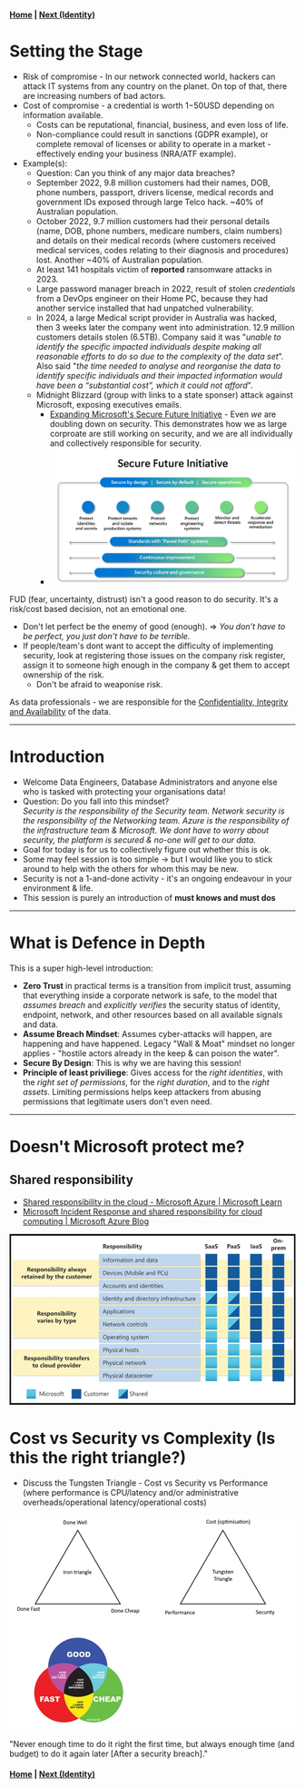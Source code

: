####  [Home](./readme.md) | [Next (Identity)](./02-identity.md)

# Setting the Stage
* Risk of compromise - In our network connected world, hackers can attack IT systems from any country on the planet. On top of that, there are increasing numbers of bad actors.
* Cost of compromise - a credential is worth $1-$50USD depending on information available.
  * Costs can be reputational, financial, business, and even loss of life.
  * Non-compliance could result in sanctions (GDPR example), or complete removal of licenses or ability to operate in a market - effectively ending your business (NRA/ATF example).
* Example(s):
  * Question: Can you think of any major data breaches?
  * September 2022, 9.8 million customers had their names, DOB, phone numbers, passport, drivers license, medical records and government IDs exposed through large Telco hack. ~40% of Australian population.
  * October 2022, 9.7 million customers had their personal details (name, DOB, phone numbers, medicare numbers, claim numbers) and details on their medical records (where customers received medical services, codes relating to their diagnosis and procedures) lost. Another ~40% of Australian population.
  * At least 141 hospitals victim of **reported** ransomware attacks in 2023.
  * Large password manager breach in 2022, result of stolen *credentials* from a DevOps engineer on their Home PC, because they had another service installed that had unpatched vulnerability.
  * In 2024, a large Medical script provider in Australia was hacked, then 3 weeks later the company went into administration. 12.9 million customers details stolen (6.5TB). Company said it was "*unable to identify the specific impacted individuals despite making all reasonable efforts to do so due to the complexity of the data set*”. Also said "*the time needed to analyse and reorganise the data to identify specific individuals and their impacted information would have been a “substantial cost”, which it could not afford*".
  * Midnight Blizzard (group with links to a state sponser) attack against Microsoft, exposing executives emails.
    * [Expanding Microsoft's Secure Future Initiative](https://www.microsoft.com/en-us/security/blog/2024/05/03/security-above-all-else-expanding-microsofts-secure-future-initiative/?msockid=193cd5d95af6667200d7c1b35b1b67ee) - Even *we* are doubling down on security. This demonstrates how we as large corproate are still working on security, and we are all individually and collectively responsible for security.
    * ![Secure Future Initiative Design pillars](./images/sfi-security.png)

FUD (fear, uncertainty, distrust) isn't a good reason to do security. It's a risk/cost based decision, not an emotional one.
* Don't let perfect be the enemy of good (enough). => *You don’t have to be perfect, you just don’t have to be terrible.*
* If people/team's dont want to accept the difficulty of implementing security, look at registering those issues on the company risk register, assign it to someone high enough in the company & get them to accept ownership of the risk.
  * Don't be afraid to weaponise risk.

As data professionals - we are responsible for the [Confidentiality, Integrity and Availability](https://learn.microsoft.com/en-us/azure/well-architected/security/principles) of the data.

---
# Introduction
* Welcome Data Engineers, Database Administrators and anyone else who is tasked with protecting your organisations data!
* Question: Do you fall into this mindset?  
*Security is the responsibility of the Security team. Network security is the responsibility of the Networking team. Azure is the responsibility of the infrastructure team & Microsoft. We dont have to worry about security, the platform is secured & no-one will get to our data.*
* Goal for today is for us to collectively figure out whether this is ok.
* Some may feel session is too simple -> but I would like you to stick around to help with the others for whom this may be new.
* Security is not a 1-and-done activity - it's an ongoing endeavour in your environment & life.
* This session is purely an introduction of **must knows and must dos**

---
# What is Defence in Depth
This is a super high-level introduction:
* **Zero Trust** in practical terms is a transition from implicit trust, assuming that everything inside a corporate network is safe, to the model that *assumes breach* and *explicitly verifies* the security status of identity, endpoint, network, and other resources based on all available signals and data. 
* **Assume Breach Mindset**: Assumes cyber-attacks will happen, are happening and have happened. Legacy "Wall & Moat" mindset no longer applies - "hostile actors already in the keep & can poison the water".
* **Secure By Design**: This is why we are having this session!
* **Principle of least priviliege**: Gives access for the *right identities*, with the *right set of permissions*, for the *right duration*, and to the *right assets*. Limiting permissions helps keep attackers from abusing permissions that legitimate users don't even need.

---
# Doesn't Microsoft protect me?
## Shared responsibility
* [Shared responsibility in the cloud - Microsoft Azure | Microsoft Learn](https://learn.microsoft.com/en-us/azure/security/fundamentals/shared-responsibility)
* [Microsoft Incident Response and shared responsibility for cloud computing | Microsoft Azure Blog](https://azure.microsoft.com/en-us/blog/microsoft-incident-response-and-shared-responsibility-for-cloud-computing/)

![sharedresponsibility](./images/sharedresponsibilitymodel.jpg)

# Cost vs Security vs Complexity (Is this the right triangle?)
* Discuss the Tungsten Triangle - Cost vs Security vs Performance (where performance is CPU/latency and/or administrative overheads/operational latency/operational costs)

![irontungstentriangle](./images/irontungstentriangle.jpg)

"Never enough time to do it right the first time, but always enough time (and budget) to do it again later [After a security breach]."


####  [Home](./readme.md) | [Next (Identity)](./02-identity.md)
